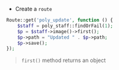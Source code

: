 - Create a `route`

````php
Route::get('poly_update', function () {
    $staff = poly_staff::findOrFail(1);
    $p = $staff->image()->first();
    $p->path = "Updated " . $p->path;
    $p->save();
});
````

> `first()` method returns an object